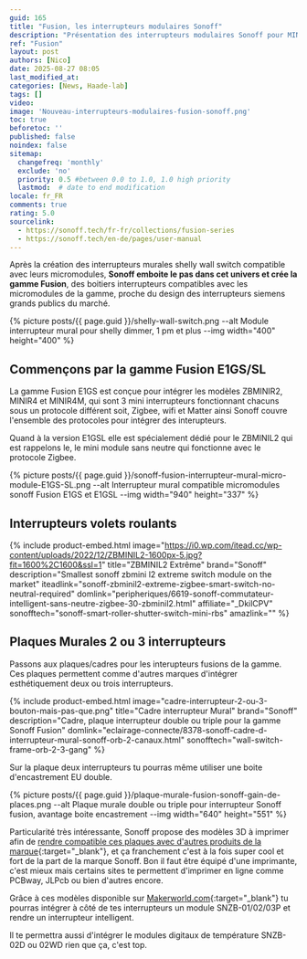 ```yaml
---
guid: 165
title: "Fusion, les interrupteurs modulaires Sonoff"
description: "Présentation des interrupteurs modulaires Sonoff pour MINI-RBS, ZBMINIL2 et MINI EXTREME"
ref: "Fusion"
layout: post
authors: [Nico]
date: 2025-08-27 08:05
last_modified_at: 
categories: [News, Haade-lab]
tags: []
video: 
image: 'Nouveau-interrupteurs-modulaires-fusion-sonoff.png'
toc: true
beforetoc: ''
published: false
noindex: false
sitemap:
  changefreq: 'monthly'
  exclude: 'no'
  priority: 0.5 #between 0.0 to 1.0, 1.0 high priority
  lastmod:  # date to end modification
locale: fr_FR
comments: true
rating: 5.0 
sourcelink:
  - https://sonoff.tech/fr-fr/collections/fusion-series
  - https://sonoff.tech/en-de/pages/user-manual
---
```


Après la création des interrupteurs murales shelly wall switch compatible avec leurs micromodules, **Sonoff emboite le pas dans cet univers et crée la gamme Fusion**, des boitiers interrupteurs compatibles avec les micromodules de la gamme, proche du design des interrupteurs siemens grands publics du marché.

{% picture posts/{{ page.guid }}/shelly-wall-switch.png --alt Module interrupteur mural pour shelly dimmer, 1 pm et plus --img width="400" height="400" %}

## Commençons par la gamme Fusion E1GS/SL

La gamme Fusion E1GS est conçue pour intégrer les modèles ZBMINIR2, MINIR4 et MINIR4M, qui sont 3 mini interrupteurs fonctionnant chacuns sous un protocole différent soit, Zigbee, wifi et Matter ainsi Sonoff couvre l'ensemble des protocoles pour intégrer des interupteurs.

Quand à la version E1GSL elle est spécialement dédié pour le ZBMINIL2 qui est rappelons le, le mini module sans neutre qui fonctionne avec le protocole Zigbee.

{% picture posts/{{ page.guid }}/sonoff-fusion-interrupteur-mural-micro-module-E1GS-SL.png --alt Interrupteur mural compatible micromodules sonoff Fusion E1GS et E1GSL --img width="940" height="337" %}

## Interrupteurs volets roulants

{% include product-embed.html image="https://i0.wp.com/itead.cc/wp-content/uploads/2022/12/ZBMINIL2-1600px-5.jpg?fit=1600%2C1600&ssl=1" title="ZBMINIL2 Extrême" brand="Sonoff" description="Smallest sonoff zbmini l2 extreme switch module on the market" iteadlink="sonoff-zbminil2-extreme-zigbee-smart-switch-no-neutral-required" domlink="peripheriques/6619-sonoff-commutateur-intelligent-sans-neutre-zigbee-30-zbminil2.html"  affiliate="_DkilCPV" sonofftech="sonoff-smart-roller-shutter-switch-mini-rbs" amazlink="" %}

## Plaques Murales 2 ou 3 interrupteurs

Passons aux plaques/cadres pour les interupteurs fusions de la gamme. Ces plaques permettent comme d'autres marques d'intégrer esthétiquement deux ou trois interrupteurs.

{% include product-embed.html image="cadre-interrupteur-2-ou-3-bouton-mais-pas-que.png" title="Cadre interrupteur Mural" brand="Sonoff" description="Cadre, plaque interrupteur double ou triple pour la gamme Sonoff Fusion"  domlink="eclairage-connecte/8378-sonoff-cadre-d-interrupteur-mural-sonoff-orb-2-canaux.html" sonofftech="wall-switch-frame-orb-2-3-gang" %}

Sur la plaque deux interrupteurs tu pourras même utiliser une boite d'encastrement EU double.

{% picture posts/{{ page.guid }}/plaque-murale-fusion-sonoff-gain-de-places.png --alt Plaque murale double ou triple pour interrupteur Sonoff fusion, avantage boite encastrement --img width="640" height="551" %}

Particularité très intéressante, Sonoff propose des modèles 3D à imprimer afin de [rendre compatible ces plaques avec d'autres produits de la marque](https://makerworld.com/fr/collections/7598269-fusion-series-accessories?ref=haadeone&sub_id=affiliate){:target="_blank"}, et ça franchement c'est à la fois super cool et fort de la part de la marque Sonoff. Bon il faut être équipé d'une imprimante, c'est mieux mais certains sites te permettent d'imprimer en ligne comme PCBway, JLPcb ou bien d'autres encore.

Grâce à ces modèles disponible sur [Makerworld.com](https://makerworld.com/fr/collections/7598269-fusion-series-accessories?ref=haadeone&sub_id=affiliate){:target="_blank"} tu pourras intégrer à côté de tes interrupteurs un module SNZB-01/02/03P et rendre un interrupteur intelligent.

Il te permettra aussi d'intégrer le modules digitaux de température SNZB-02D ou 02WD rien que ça, c'est top.